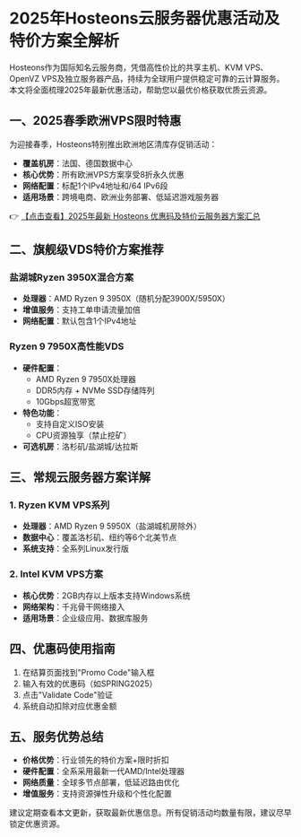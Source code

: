 # 2025年Hosteons云服务器优惠活动及特价方案全解析

Hosteons作为国际知名云服务商，凭借高性价比的共享主机、KVM VPS、OpenVZ VPS及独立服务器产品，持续为全球用户提供稳定可靠的云计算服务。本文将全面梳理2025年最新优惠活动，帮助您以最优价格获取优质云资源。

## 一、2025春季欧洲VPS限时特惠

为迎接春季，Hosteons特别推出欧洲地区清库存促销活动：

- **覆盖机房**：法国、德国数据中心
- **核心优势**：所有欧洲VPS方案享受8折永久优惠
- **网络配置**：标配1个IPv4地址和/64 IPv6段
- **适用场景**：跨境电商、欧洲业务部署、低延迟游戏服务器

👉 [【点击查看】2025年最新 Hosteons 优惠码及特价云服务器方案汇总](https://bit.ly/hosteons)

## 二、旗舰级VDS特价方案推荐

### 盐湖城Ryzen 3950X混合方案
- **处理器**：AMD Ryzen 9 3950X（随机分配3900X/5950X）
- **增值服务**：支持工单申请流量加倍
- **网络配置**：默认包含1个IPv4地址

### Ryzen 9 7950X高性能VDS
- **硬件配置**：
  - AMD Ryzen 9 7950X处理器
  - DDR5内存 + NVMe SSD存储阵列
  - 10Gbps超宽带宽
- **特色功能**：
  - 支持自定义ISO安装
  - CPU资源独享（禁止挖矿）
- **可选机房**：洛杉矶/盐湖城/达拉斯

## 三、常规云服务器方案详解

### 1. Ryzen KVM VPS系列
- **处理器**：AMD Ryzen 9 5950X（盐湖城机房除外）
- **数据中心**：覆盖洛杉矶、纽约等6个北美节点
- **系统支持**：全系列Linux发行版

### 2. Intel KVM VPS方案
- **核心优势**：2GB内存以上版本支持Windows系统
- **网络架构**：千兆骨干网络接入
- **适用场景**：企业级应用、数据库服务

## 四、优惠码使用指南

1. 在结算页面找到"Promo Code"输入框
2. 输入有效的优惠码（如SPRING2025）
3. 点击"Validate Code"验证
4. 系统自动扣除对应优惠金额

## 五、服务优势总结

- **价格优势**：行业领先的特价方案+限时折扣
- **硬件配置**：全系采用最新一代AMD/Intel处理器
- **网络质量**：全球多节点部署，低延迟路由优化
- **增值服务**：支持资源弹性升级和个性化配置

建议定期查看本文更新，获取最新优惠信息。所有促销活动均数量有限，建议尽早锁定优惠资源。